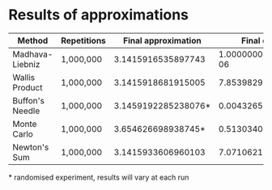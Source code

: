 # Results of approximations

| Method | Repetitions | Final approximation | Final difference |
| ----------- | ----------- | ----------- | ----------- |
| Madhava-Liebniz | 1,000,000 | 3.1415916535897743 | 1.0000000187915248e-06 |
| Wallis Product | 1,000,000 | 3.1415918681915005 | 7.853982926242509e-07 |
| Buffon's Needle | 1,000,000 | 3.1459192285238076* | 0.004326574934014449* |
| Monte Carlo | 1,000,000 | 3.654626698938745* | 0.5130340453489519* |
| Newton's Sum | 1,000,000 | 3.1415933606960103 | 7.071062171348785e-07|

\* randomised experiment, results will vary at each run